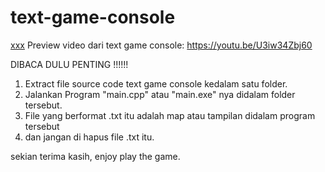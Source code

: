 # text-game-console
[xxx](https://user-images.githubusercontent.com/73381115/188121134-7acd6f96-970f-4622-a970-9eff60bda281.JPG)
Preview video dari text game console:
https://youtu.be/U3iw34Zbj60

DIBACA DULU PENTING !!!!!!


1. Extract file source code text game console kedalam satu folder.
2. Jalankan Program "main.cpp" atau "main.exe" nya didalam folder tersebut.
3. File yang berformat .txt itu adalah map atau tampilan didalam program tersebut
4. dan jangan di hapus file .txt itu.

sekian terima kasih, enjoy play the game.
